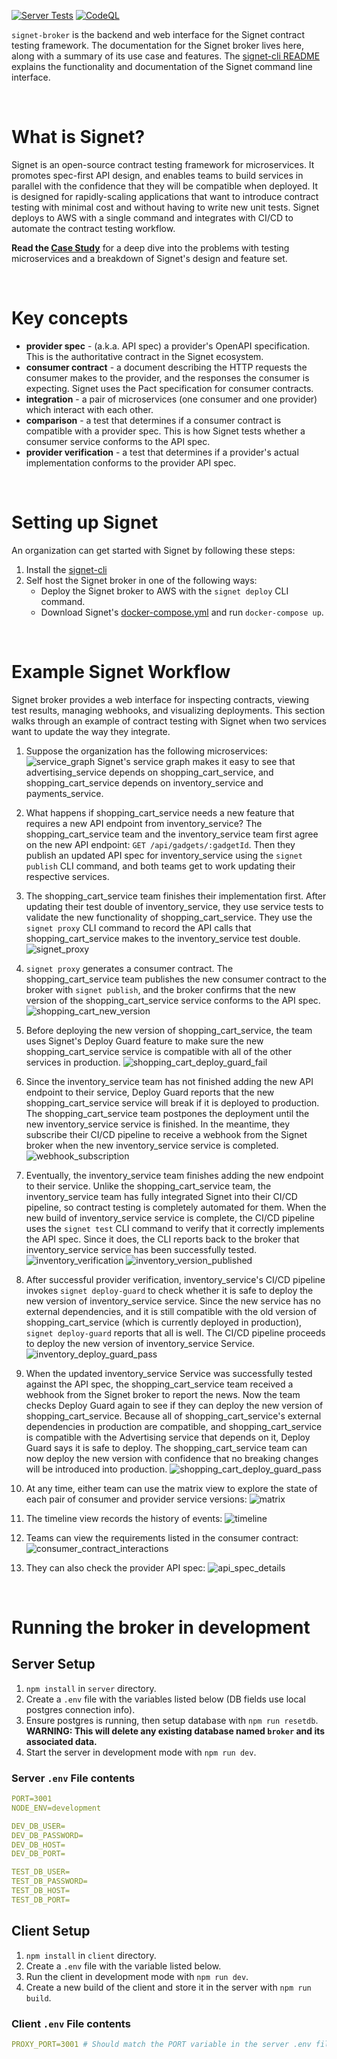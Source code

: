 [![Server Tests](https://github.com/contract-testing-framework/broker/actions/workflows/test_server.yml/badge.svg)](https://github.com/contract-testing-framework/broker/actions/workflows/test_server.yml)
[![CodeQL](https://github.com/contract-testing-framework/broker/actions/workflows/github-code-scanning/codeql/badge.svg)](https://github.com/contract-testing-framework/broker/actions/workflows/github-code-scanning/codeql)

`signet-broker` is the backend and web interface for the Signet contract testing framework. The documentation for the Signet broker lives here, along with a summary of its use case and features. The [signet-cli README](https://github.com/signet-framework/signet-cli) explains the functionality and documentation of the Signet command line interface.

&nbsp;  

# What is Signet?

Signet is an open-source contract testing framework for microservices. It promotes spec-first API design, and enables teams to build services in parallel with the confidence that they will be compatible when deployed. It is designed for rapidly-scaling applications that want to introduce contract testing with minimal cost and without having to write new unit tests. Signet deploys to AWS with a single command and integrates with CI/CD to automate the contract testing workflow.

**Read the [Case Study](https://signet-framework.dev/)** for a deep dive into the problems with testing microservices and a breakdown of Signet's design and feature set.

&nbsp;

# Key concepts
- **provider spec** - (a.k.a. API spec) a provider's OpenAPI specification. This is the authoritative contract in the Signet ecosystem.
- **consumer contract** - a document describing the HTTP requests the consumer makes to the provider, and the responses the consumer is expecting. Signet uses the Pact specification for consumer contracts.
- **integration** - a pair of microservices (one consumer and one provider) which interact with each other.
- **comparison** - a test that determines if a consumer contract is compatible with a provider spec. This is how Signet tests whether a consumer service conforms to the API spec.
- **provider verification** - a test that determines if a provider's actual implementation conforms to the provider API spec.

&nbsp;

# Setting up Signet

An organization can get started with Signet by following these steps:
1. Install the [signet-cli](https://github.com/signet-framework/signet-cli)
2. Self host the Signet broker in one of the following ways:
   - Deploy the Signet broker to AWS with the `signet deploy` CLI command.
   - Download Signet's [docker-compose.yml](https://github.com/signet-framework/signet-broker/blob/main/server/docker-compose.yml) and run `docker-compose up`.

&nbsp;

# Example Signet Workflow

Signet broker provides a web interface for inspecting contracts, viewing test results, managing webhooks, and visualizing deployments. This section walks through an example of contract testing with Signet when two services want to update the way they integrate.

1. Suppose the organization has the following microservices:
![service_graph](https://github.com/signet-framework/signet-broker/blob/readme_update/readme_assets/service_graph.png)
Signet's service graph makes it easy to see that advertising_service depends on shopping_cart_service, and shopping_cart_service depends on inventory_service and payments_service.

1. What happens if shopping_cart_service needs a new feature that requires a new API endpoint from inventory_service? The shopping_cart_service team and the inventory_service team first agree on the new API endpoint: `GET /api/gadgets/:gadgetId`. Then they publish an updated API spec for inventory_service using the `signet publish` CLI command, and both teams get to work updating their respective services.

2. The shopping_cart_service team finishes their implementation first. After updating their test double of inventory_service, they use service tests to validate the new functionality of shopping_cart_service. They use the `signet proxy` CLI command to record the API calls that shopping_cart_service makes to the inventory_service test double.
![signet_proxy](https://github.com/signet-framework/signet-broker/blob/readme_update/readme_assets/signet_proxy.png)

1. `signet proxy` generates a consumer contract. The shopping_cart_service team publishes the new consumer contract to the broker with `signet publish`, and the broker confirms that the new version of the shopping_cart_service service conforms to the API spec.
![shopping_cart_new_version](https://github.com/signet-framework/signet-broker/blob/readme_update/readme_assets/shopping_cart_new_version.png)

1. Before deploying the new version of shopping_cart_service, the team uses Signet's Deploy Guard feature to make sure the new shopping_cart_service service is compatible with all of the other services in production.
![shopping_cart_deploy_guard_fail](https://github.com/signet-framework/signet-broker/blob/readme_update/readme_assets/shopping_cart_deploy_guard_fail.png)

1. Since the inventory_service team has not finished adding the new API endpoint to their service, Deploy Guard reports that the new shopping_cart_service service will break if it is deployed to production. The shopping_cart_service team postpones the deployment until the new inventory_service service is finished. In the meantime, they subscribe their CI/CD pipeline to receive a webhook from the Signet broker when the new inventory_service service is completed.
![webhook_subscription](https://github.com/signet-framework/signet-broker/blob/readme_update/readme_assets/webhook_subscription.png)

1. Eventually, the inventory_service team finishes adding the new endpoint to their service. Unlike the shopping_cart_service team, the inventory_service team has fully integrated Signet into their CI/CD pipeline, so contract testing is completely automated for them. When the new build of inventory_service service is complete, the CI/CD pipeline uses the `signet test` CLI command to verify that it correctly implements the API spec. Since it does, the CLI reports back to the broker that inventory_service service has been successfully tested.
![inventory_verification](https://github.com/signet-framework/signet-broker/blob/readme_update/readme_assets/inventory_verification.png)
![inventory_version_published](https://github.com/signet-framework/signet-broker/blob/readme_update/readme_assets/inventory_version_published.png)

1. After successful provider verification, inventory_service's CI/CD pipeline invokes `signet deploy-guard` to check whether it is safe to deploy the new version of inventory_service service. Since the new service has no external dependencies, and it is still compatible with the old version of shopping_cart_service (which is currently deployed in production), `signet deploy-guard` reports that all is well. The CI/CD pipeline proceeds to deploy the new version of inventory_service Service.
![inventory_deploy_guard_pass](https://github.com/signet-framework/signet-broker/blob/readme_update/readme_assets/inventory_deploy_guard_pass.png)

1. When the updated inventory_service Service was successfully tested against the API spec, the shopping_cart_service team received a webhook from the Signet broker to report the news. Now the team checks Deploy Guard again to see if they can deploy the new version of shopping_cart_service. Because all of shopping_cart_service's external dependencies in production are compatible, and shopping_cart_service is compatible with the Advertising service that depends on it, Deploy Guard says it is safe to deploy. The shopping_cart_service team can now deploy the new version with confidence that no breaking changes will be introduced into production.
![shopping_cart_deploy_guard_pass](https://github.com/signet-framework/signet-broker/blob/readme_update/readme_assets/shopping_cart_deploy_guard_pass.png)

1. At any time, either team can use the matrix view to explore the state of each pair of consumer and provider service versions:
![matrix](https://github.com/signet-framework/signet-broker/blob/readme_update/readme_assets/matrix.png)

1. The timeline view records the history of events:
![timeline](https://github.com/signet-framework/signet-broker/blob/readme_update/readme_assets/timeline.png)

1. Teams can view the requirements listed in the consumer contract:
![consumer_contract_interactions](https://github.com/signet-framework/signet-broker/blob/readme_update/readme_assets/consumer_contract_interactions.png)

1. They can also check the provider API spec:
![api_spec_details](https://github.com/signet-framework/signet-broker/blob/readme_update/readme_assets/api_spec_details.png)

&nbsp;
# Running the broker in development

## Server Setup

1. `npm install` in `server` directory.
2. Create a `.env` file with the variables listed below (DB fields use local postgres connection info).
3. Ensure postgres is running, then setup database with `npm run resetdb`. **WARNING: This will delete any existing database named `broker` and its associated data.**
4. Start the server in development mode with `npm run dev`.

### Server `.env` File contents
```yaml
PORT=3001
NODE_ENV=development

DEV_DB_USER=
DEV_DB_PASSWORD=
DEV_DB_HOST=
DEV_DB_PORT=

TEST_DB_USER=
TEST_DB_PASSWORD=
TEST_DB_HOST=
TEST_DB_PORT=
```

## Client Setup

1. `npm install` in `client` directory.
2. Create a `.env` file with the variable listed below.
3. Run the client in development mode with `npm run dev`.
4. Create a new build of the client and store it in the server with `npm run build`.

### Client `.env` File contents

```yaml
PROXY_PORT=3001 # Should match the PORT variable in the server .env file
```
